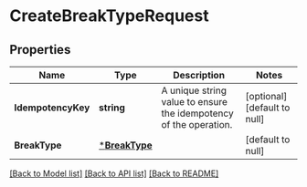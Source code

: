 # CreateBreakTypeRequest

## Properties
Name | Type | Description | Notes
------------ | ------------- | ------------- | -------------
**IdempotencyKey** | **string** | A unique string value to ensure the idempotency of the operation. | [optional] [default to null]
**BreakType** | [***BreakType**](BreakType.md) |  | [default to null]

[[Back to Model list]](../README.md#documentation-for-models) [[Back to API list]](../README.md#documentation-for-api-endpoints) [[Back to README]](../README.md)

